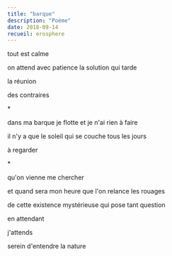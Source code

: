 ```yaml
---
title: "barque"
description: "Poème"
date: 2018-09-14
recueil: erosphere
---
```


tout est calme

on attend avec patience
la solution qui tarde

la réunion

des contraires

\*

dans ma barque je flotte
et je n'ai rien à faire

il n'y a que le soleil qui se couche tous les jours

à regarder

\*

qu'on vienne me chercher

et quand sera mon heure
que l'on relance les rouages

de cette existence mystérieuse
qui pose tant question

en attendant

j'attends

serein d'entendre la nature
